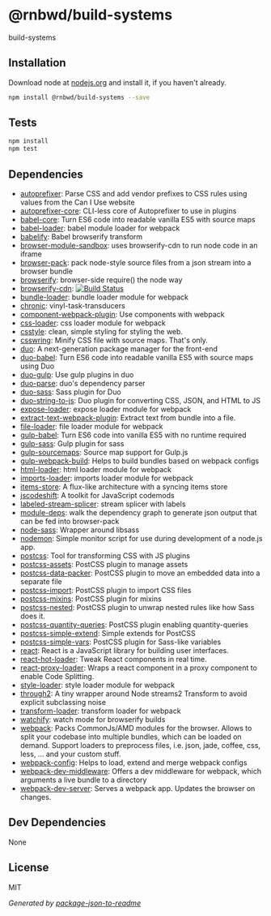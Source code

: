 # @rnbwd/build-systems 

build-systems

## Installation

Download node at [nodejs.org](http://nodejs.org) and install it, if you haven't already.

```sh
npm install @rnbwd/build-systems --save
```


## Tests

```sh
npm install
npm test
```

## Dependencies

- [autoprefixer](https://github.com/postcss/autoprefixer): Parse CSS and add vendor prefixes to CSS rules using values from the Can I Use website
- [autoprefixer-core](https://github.com/postcss/autoprefixer-core): CLI-less core of Autoprefixer to use in plugins
- [babel-core](https://github.com/babel/babel): Turn ES6 code into readable vanilla ES5 with source maps
- [babel-loader](https://github.com/babel/babel-loader): babel module loader for webpack
- [babelify](https://github.com/babel/babelify): Babel browserify transform
- [browser-module-sandbox](https://github.com/maxogden/browser-module-sandbox): uses browserify-cdn to run node code in an iframe
- [browser-pack](https://github.com/substack/browser-pack): pack node-style source files from a json stream into a browser bundle
- [browserify](https://github.com/substack/node-browserify): browser-side require() the node way
- [browserify-cdn](https://github.com/jesusabdullah/browserify-cdn): [![Build Status](https://travis-ci.org/jesusabdullah/browserify-cdn.png?branch=master)](https://travis-ci.org/jesusabdullah/browserify-cdn)
- [bundle-loader](https://github.com/webpack/bundle-loader): bundle loader module for webpack
- [chronic](https://github.com/RnbWd/chronic): vinyl-task-transducers
- [component-webpack-plugin](https://github.com/RnbWd/build-systems.git): Use components with webpack
- [css-loader](https://github.com/webpack/css-loader): css loader module for webpack
- [csstyle](https://github.com/geddski/csstyle): clean, simple styling for styling the web.
- [csswring](https://github.com/hail2u/node-csswring): Minify CSS file with source maps. That&#39;s only.
- [duo](https://github.com/duojs/duo): A next-generation package manager for the front-end
- [duo-babel](https://github.com/babel/duo-babel): Turn ES6 code into readable vanilla ES5 with source maps using Duo
- [duo-gulp](https://github.com/MatthewMueller/duo-gulp): Use gulp plugins in duo
- [duo-parse](https://github.com/MatthewMueller/duo-parse): duo&#39;s dependency parser
- [duo-sass](https://github.com/duojs/sass): Sass plugin for Duo
- [duo-string-to-js](https://github.com/matthewmueller/duo-string-to-js): Duo plugin for converting CSS, JSON, and HTML to JS
- [expose-loader](https://github.com/webpack/expose-loader): expose loader module for webpack
- [extract-text-webpack-plugin](https://github.com/webpack/extract-text-webpack-plugin): Extract text from bundle into a file.
- [file-loader](https://github.com/webpack/file-loader): file loader module for webpack
- [gulp-babel](https://github.com/babel/gulp-babel): Turn ES6 code into vanilla ES5 with no runtime required
- [gulp-sass](https://github.com/dlmanning/gulp-sass): Gulp plugin for sass
- [gulp-sourcemaps](https://github.com/floridoo/gulp-sourcemaps): Source map support for Gulp.js
- [gulp-webpack-build](https://github.com/mdreizin/gulp-webpack-build): Helps to build bundles based on webpack configs
- [html-loader](https://github.com/webpack/html-loader): html loader module for webpack
- [imports-loader](https://github.com/webpack/imports-loader): imports loader module for webpack
- [items-store](https://github.com/webpack/items-store): A flux-like architecture with a syncing items store
- [jscodeshift](https://github.com/facebook/jscodeshift): A toolkit for JavaScript codemods
- [labeled-stream-splicer](https://github.com/substack/labeled-stream-splicer): stream splicer with labels
- [module-deps](https://github.com/substack/module-deps): walk the dependency graph to generate json output that can be fed into browser-pack
- [node-sass](https://github.com/sass/node-sass): Wrapper around libsass
- [nodemon](https://github.com/remy/nodemon): Simple monitor script for use during development of a node.js app.
- [postcss](https://github.com/postcss/postcss): Tool for transforming CSS with JS plugins
- [postcss-assets](https://github.com/borodean/postcss-assets): PostCSS plugin to manage assets
- [postcss-data-packer](https://github.com/Ser-Gen/postcss-data-packer): PostCSS plugin to move an embedded data into a separate file
- [postcss-import](https://github.com/postcss/postcss-import): PostCSS plugin to import CSS files
- [postcss-mixins](https://github.com/postcss/postcss-mixins): PostCSS plugin for mixins
- [postcss-nested](https://github.com/postcss/postcss-nested): PostCSS plugin to unwrap nested rules like how Sass does it.
- [postcss-quantity-queries](https://github.com/pascalduez/postcss-quantity-queries): PostCSS plugin enabling quantity-queries
- [postcss-simple-extend](https://github.com/davidtheclark/postcss-simple-extend): Simple extends for PostCSS
- [postcss-simple-vars](https://github.com/postcss/postcss-simple-vars): PostCSS plugin for Sass-like variables
- [react](https://github.com/facebook/react): React is a JavaScript library for building user interfaces.
- [react-hot-loader](https://github.com/gaearon/react-hot-loader): Tweak React components in real time.
- [react-proxy-loader](https://github.com/webpack/react-proxy-loader): Wraps a react component in a proxy component to enable Code Splitting.
- [style-loader](https://github.com/webpack/style-loader): style loader module for webpack
- [through2](https://github.com/rvagg/through2): A tiny wrapper around Node streams2 Transform to avoid explicit subclassing noise
- [transform-loader](https://github.com/webpack/transform-loader): transform loader for webpack
- [watchify](https://github.com/substack/watchify): watch mode for browserify builds
- [webpack](https://github.com/webpack/webpack): Packs CommonJs/AMD modules for the browser. Allows to split your codebase into multiple bundles, which can be loaded on demand. Support loaders to preprocess files, i.e. json, jade, coffee, css, less, ... and your custom stuff.
- [webpack-config](https://github.com/mdreizin/webpack-config): Helps to load, extend and merge webpack configs
- [webpack-dev-middleware](https://github.com/webpack/webpack-dev-middleware): Offers a dev middleware for webpack, which arguments a live bundle to a directory
- [webpack-dev-server](https://github.com/webpack/webpack-dev-server): Serves a webpack app. Updates the browser on changes.

## Dev Dependencies


None

## License

MIT

_Generated by [package-json-to-readme](https://github.com/zeke/package-json-to-readme)_
